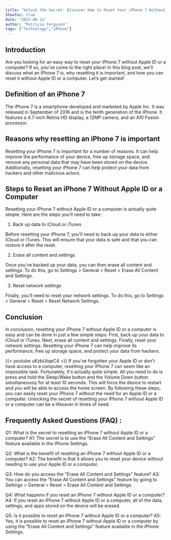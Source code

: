 ```yaml
---
title: "Unlock the Secret: Discover How to Reset Your iPhone 7 Without Apple ID or a Computer!"
ShowToc: true 
date: "2023-06-11"
author: "Patricia Ferguson" 
tags: ["Technology","iPhone"]
---
```

## Introduction

Are you looking for an easy way to reset your iPhone 7 without Apple ID or a computer? If so, you’ve come to the right place! In this blog post, we’ll discuss what an iPhone 7 is, why resetting it is important, and how you can reset it without Apple ID or a computer. Let’s get started!

## Definition of an iPhone 7

The iPhone 7 is a smartphone developed and marketed by Apple Inc. It was released in September of 2016 and is the tenth generation of the iPhone. It features a 4.7-inch Retina HD display, a 12MP camera, and an A10 Fusion processor.

## Reasons why resetting an iPhone 7 is important

Resetting your iPhone 7 is important for a number of reasons. It can help improve the performance of your device, free up storage space, and remove any personal data that may have been stored on the device. Additionally, resetting your iPhone 7 can help protect your data from hackers and other malicious actors.

## Steps to Reset an iPhone 7 Without Apple ID or a Computer

Resetting your iPhone 7 without Apple ID or a computer is actually quite simple. Here are the steps you’ll need to take:

1. Back up data to iCloud or iTunes

Before resetting your iPhone 7, you’ll need to back up your data to either iCloud or iTunes. This will ensure that your data is safe and that you can restore it after the reset.

2. Erase all content and settings

Once you’ve backed up your data, you can then erase all content and settings. To do this, go to Settings > General > Reset > Erase All Content and Settings.

3. Reset network settings

Finally, you’ll need to reset your network settings. To do this, go to Settings > General > Reset > Reset Network Settings.

## Conclusion

In conclusion, resetting your iPhone 7 without Apple ID or a computer is easy and can be done in just a few simple steps. First, back up your data to iCloud or iTunes. Next, erase all content and settings. Finally, reset your network settings. Resetting your iPhone 7 can help improve its performance, free up storage space, and protect your data from hackers.

{{< youtube uKzblJtqeC4 >}} 
If you've forgotten your Apple ID or don't have access to a computer, resetting your iPhone 7 can seem like an impossible task. Fortunately, it's actually quite simple. All you need to do is press and hold the Sleep/Wake button and the Volume Down button simultaneously for at least 10 seconds. This will force the device to restart and you will be able to access the home screen. By following these steps, you can easily reset your iPhone 7 without the need for an Apple ID or a computer. Unlocking the secret of resetting your iPhone 7 without Apple ID or a computer can be a lifesaver in times of need.

## Frequently Asked Questions (FAQ) :
Q1: What is the secret to resetting an iPhone 7 without Apple ID or a computer?
A1: The secret is to use the "Erase All Content and Settings" feature available in the iPhone Settings.

Q2: What is the benefit of resetting an iPhone 7 without Apple ID or a computer?
A2: The benefit is that it allows you to reset your device without needing to use your Apple ID or a computer.

Q3: How do you access the "Erase All Content and Settings" feature?
A3: You can access the "Erase All Content and Settings" feature by going to Settings > General > Reset > Erase All Content and Settings.

Q4: What happens if you reset an iPhone 7 without Apple ID or a computer?
A4: If you reset an iPhone 7 without Apple ID or a computer, all of the data, settings, and apps stored on the device will be erased.

Q5: Is it possible to reset an iPhone 7 without Apple ID or a computer?
A5: Yes, it is possible to reset an iPhone 7 without Apple ID or a computer by using the "Erase All Content and Settings" feature available in the iPhone Settings.


